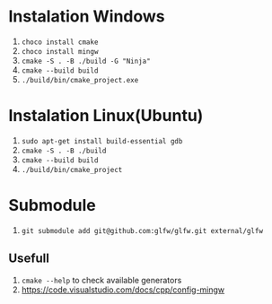 # Instalation Windows
1. `choco install cmake`
2. `choco install mingw`
3. `cmake -S . -B ./build -G "Ninja"`
4. `cmake --build build`
5. `./build/bin/cmake_project.exe`

# Instalation Linux(Ubuntu)
1. `sudo apt-get install build-essential gdb`
2. `cmake -S . -B ./build`
3. `cmake --build build`
4. `./build/bin/cmake_project`

# Submodule
1. `git submodule add git@github.com:glfw/glfw.git external/glfw`

## Usefull
1. `cmake --help` to check available generators
2. https://code.visualstudio.com/docs/cpp/config-mingw
